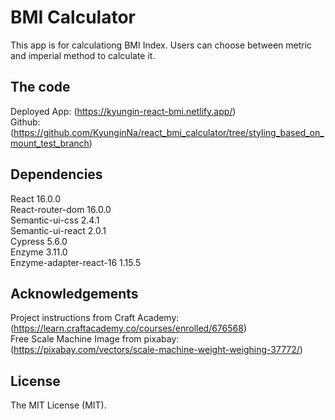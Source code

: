 # BMI Calculator

This app is for calculationg BMI Index. Users can choose between metric and imperial method to calculate it.

## The code

Deployed App: (https://kyungin-react-bmi.netlify.app/)  
Github: (https://github.com/KyunginNa/react_bmi_calculator/tree/styling_based_on_mount_test_branch)

## Dependencies

React 16.0.0  
React-router-dom 16.0.0  
Semantic-ui-css 2.4.1  
Semantic-ui-react 2.0.1  
Cypress 5.6.0  
Enzyme 3.11.0  
Enzyme-adapter-react-16 1.15.5

## Acknowledgements

Project instructions from Craft Academy: (https://learn.craftacademy.co/courses/enrolled/676568)  
Free Scale Machine Image from pixabay: (https://pixabay.com/vectors/scale-machine-weight-weighing-37772/)

## License

The MIT License (MIT).